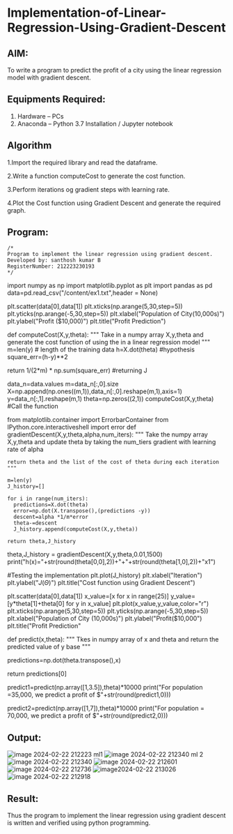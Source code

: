 # Implementation-of-Linear-Regression-Using-Gradient-Descent

## AIM:
To write a program to predict the profit of a city using the linear regression model with gradient descent.

## Equipments Required:
1. Hardware – PCs
2. Anaconda – Python 3.7 Installation / Jupyter notebook

## Algorithm
1.Import the required library and read the dataframe.

2.Write a function computeCost to generate the cost function.

3.Perform iterations og gradient steps with learning rate.

4.Plot the Cost function using Gradient Descent and generate the required graph.

## Program:
```
/*
Program to implement the linear regression using gradient descent.
Developed by: santhosh kumar B
RegisterNumber: 212223230193 
*/
```
import numpy as np
import matplotlib.pyplot as plt
import pandas as pd
data=pd.read_csv("/content/ex1.txt",header = None)

plt.scatter(data[0],data[1])
plt.xticks(np.arange(5,30,step=5))
plt.yticks(np.arange(-5,30,step=5))
plt.xlabel("Population of City(10,000s)")
plt.ylabel("Profit ($10,000)")
plt.title("Profit Prediction")

def computeCost(X,y,theta):
  """
  Take in a numpy array X,y,theta and generate the cost function of using the in a linear regression model
  """
  m=len(y) # length of the training data
  h=X.dot(theta) #hypothesis
  square_err=(h-y)**2

  return 1/(2*m) * np.sum(square_err) #returning J

data_n=data.values
m=data_n[:,0].size
X=np.append(np.ones((m,1)),data_n[:,0].reshape(m,1),axis=1)
y=data_n[:,1].reshape(m,1)
theta=np.zeros((2,1))
computeCost(X,y,theta) #Call the function

from matplotlib.container import ErrorbarContainer
from IPython.core.interactiveshell import error
def gradientDescent(X,y,theta,alpha,num_iters):
    """
    Take the numpy array X,y,theta and update theta by taking the num_tiers gradient with learning rate of alpha

    return theta and the list of the cost of theta during each iteration
    """

    m=len(y)
    J_history=[]

    for i in range(num_iters):
      predictions=X.dot(theta)
      error=np.dot(X.transpose(),(predictions -y))
      descent=alpha *1/m*error
      theta-=descent
      J_history.append(computeCost(X,y,theta))

    return theta,J_history

theta,J_history = gradientDescent(X,y,theta,0.01,1500)
print("h(x)="+str(round(theta[0,0],2))+"+"+str(round(theta[1,0],2))+"x1")

#Testing the implementation
plt.plot(J_history)
plt.xlabel("Iteration")
plt.ylabel("$J(\Theta)$")
plt.title("Cost function using Gradient Descent")


plt.scatter(data[0],data[1])
x_value=[x for x in range(25)]
y_value=[y*theta[1]+theta[0] for y in x_value]
plt.plot(x_value,y_value,color="r")
plt.xticks(np.arange(5,30,step=5))
plt.yticks(np.arange(-5,30,step=5))
plt.xlabel("Population of City (10,000s)")
plt.ylabel("Profit($10,000")
plt.title("Profit Prediction"

def predict(x,theta):
  """
  Tkes in numpy array of x and theta and return the predicted value of y base
  """

  predictions=np.dot(theta.transpose(),x)

  return predictions[0]

predict1=predict(np.array([1,3.5]),theta)*10000
print("For population =35,000, we predict a profit of $"+str(round(predict1,0)))

predict2=predict(np.array([1,7]),theta)*10000
print("For population = 70,000, we predict a profit of $"+str(round(predict2,0)))


## Output:
![image 2024-02-22 212223 ml1](https://github.com/Santhoshstudent/Implementation-of-Linear-Regression-Using-Gradient-Descent/assets/145446853/d8b99a3d-474f-42aa-a5a8-e1e74e20835b)
![image 2024-02-22 212340 ml 2](https://github.com/Santhoshstudent/Implementation-of-Linear-Regression-Using-Gradient-Descent/assets/145446853/85d683d5-8ff1-4d25-8b3a-77a6dd3920ad)
![image 2024-02-22 212340](https://github.com/Santhoshstudent/Implementation-of-Linear-Regression-Using-Gradient-Descent/assets/145446853/e0ccc771-54f1-45d7-a8dc-e4b4a780ca2d)
![image 2024-02-22 212601](https://github.com/Santhoshstudent/Implementation-of-Linear-Regression-Using-Gradient-Descent/assets/145446853/2d42ce48-255d-4e99-9918-f7f08568eaa1)
![image 2024-02-22 212736](https://github.com/Santhoshstudent/Implementation-of-Linear-Regression-Using-Gradient-Descent/assets/145446853/d2c7fecb-c460-4509-8d72-d6f45c40f4ed)
![image2024-02-22 213026](https://github.com/Santhoshstudent/Implementation-of-Linear-Regression-Using-Gradient-Descent/assets/145446853/3fd2e2ba-f5ee-4690-ae3c-5b7f00b11b3d)
![image 2024-02-22 212918](https://github.com/Santhoshstudent/Implementation-of-Linear-Regression-Using-Gradient-Descent/assets/145446853/fd5ebce2-b342-4314-ac30-059cf0fa8576)









## Result:
Thus the program to implement the linear regression using gradient descent is written and verified using python programming.
